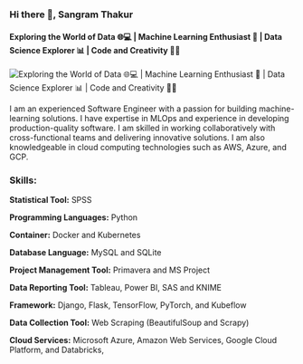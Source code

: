### Hi there 👋, Sangram Thakur
#### Exploring the World of Data 🌐💻 | Machine Learning Enthusiast 🤖 | Data Science Explorer 📊 | Code and Creativity 🚀✨
![Exploring the World of Data 🌐💻 | Machine Learning Enthusiast 🤖 | Data Science Explorer 📊 | Code and Creativity 🚀✨](https://pbs.twimg.com/profile_banners/1450140965872693248/1710393178/1500x500)

I am an experienced Software Engineer with a passion for building machine-learning solutions. I have expertise in MLOps and experience in developing production-quality software. I am skilled in working collaboratively with cross-functional teams and delivering innovative solutions. I am also knowledgeable in cloud computing technologies such as AWS, Azure, and GCP.

### Skills:
 
**Statistical Tool:** SPSS 

**Programming Languages:** Python 

**Container:** Docker and Kubernetes 

**Database Language:** MySQL and SQLite 

**Project Management Tool:** Primavera and MS Project

**Data Reporting Tool:** Tableau, Power BI, SAS and KNIME 

**Framework:** Django, Flask, TensorFlow, PyTorch, and Kubeflow 

**Data Collection Tool:** Web Scraping (BeautifulSoup and Scrapy) 

**Cloud Services:** Microsoft Azure, Amazon Web Services, Google Cloud Platform, and Databricks, 





